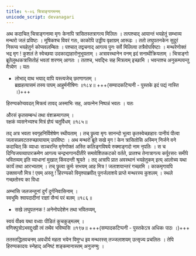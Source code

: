 ```yaml
---
title: १-०६ चित्राङ्गागमनम्
unicode_script: devanagari
---
```


अथ कदाचित् चित्राङ्गनामा मृगः केनापि त्रासितस्तत्रागत्य मिलितः । तत्पश्चाद् आयान्तं भयहेतुं सम्भाव्य मन्थरो जलं प्रविष्टः । मूषिकश्च विवरं गतः, काकोपि उड्डीय वृक्षाग्रम् आरूढः । ततो लघुपतनकेन सुदूरं निरूप्य भयहेतुर्न कोप्यवलम्बितः । पश्चात् तद्वचनाद् आगत्य पुनः सर्वे मिलित्वा तत्रैवोपविष्टाः । मन्थरेणोक्तं भद्र मृग ! कुशलं ते स्वेच्छया उदकाद्याहारोनुभूयताम् । अत्रावस्थानेन वनम् इदं सनाथीक्रियताम् । चित्राङ्गो ब्रूतेलुब्धकत्रासितोहं भवतां शरणम् आगतः । ततश्च, भवद्भिः सह मित्रत्वम् इच्छामि । भवन्तश्च अनुकम्पयन्तु मैत्र्येण । यतः

  - लोभाद् वाथ भयाद् वापि यस्त्यजेच् छरणागतम् ।  
ब्रह्महत्यासमं तस्य पापम् आहुर्मनीषिणः ॥१८४॥ +++(सम्पादकटिप्पनी - पुस्तके इदं पद्यं नास्ति ।)+++

हिरण्यकोप्यवदत् मित्रत्वं तावद् अस्माभिः सह, अयत्नेन निष्पन्नं भवतः । यतः

औरसं कृतसम्बन्धं तथा वंशक्रमागतम् ।  
रक्षकं व्यसनेभ्यश्च मित्रं ज्ञेयं चतुर्विधम् ॥१८५॥

तद् अत्र भवता स्वगृहनिर्विशेषेण स्थीयताम् । तच् छ्रुत्वा मृगः सानन्दो भूत्वा कृतस्वेच्छाहारः पानीयं पीत्वा जलासन्नवटतरुच्छायायाम् उपविष्टः । अथ मन्थरो ब्रूते सखे मृग ! केन त्रासितोसि अस्मिन् निर्जने वने कदाचित् किं व्याधाः सञ्चरन्ति मृगेणोक्तं अस्ति कलिङ्गविषये रुक्माङ्गदो नाम नृपतिः । स च दिग्विजयव्यापारक्रमेण आगत्य चन्द्रभागानदीतीरे समावेशितकटको वर्तते, प्रातश्च तेनात्रागत्य कर्पूरसरः समीपे भवितव्यम् इति व्याधानां मुखात् किंवदन्ती श्रूयते । तद् अत्रापि प्रात अवस्थानं भयहेतुकम् इत्य् आलोच्य यथा कार्यं तथा आरभ्यताम् । तच् छ्रुत्वा कूर्मः सभयम् आह मित्र ! जलाशयान्तरं गच्छामि । काकमृगावपि उक्तवन्तौ मित्र ! एवम् अस्तु ! हिरण्यको विमृश्याब्रवीत् पुनर्जलाशये प्राप्ते मन्थरस्य कुशलम् । स्थले गच्छतोस्य का विधा

अम्भांसि जलजन्तूनां दुर्गं दुर्गनिवासिनाम् ।  
स्वभूमिः श्वापदादीनां राज्ञां सैन्यं परं बलम् ॥१८६॥

  - सखे लघुपतनक ! अनेनोपदेशेन तथा भवितव्यम्,  

स्वयं वीक्ष्य यथा वध्वाः पीडितं कुचकुड्मलम् ।  
वणिक्पुत्रोऽभवद्दुःखी त्वं तथैव भविष्यसि ॥१९७॥ +++(सम्पादकटिप्पनी - पुस्तकेऽत्र अधिकः पाठः ।)+++

<div class="js_include" url="../../upakathAH/01-06_karpUratilakO_nAma_hastinaH_kathA/"  newLevelForH1="3" includeTitle="true"> </div>

ततस्तद्धितवचनम् अवधीर्य महता भयेन विमुग्ध इव मन्थरस्स् तज्जलाशयम् उत्सृज्य प्रचलितः । तेपि हिरण्यकादयः स्नेहाद् अनिष्टं शङ्कमानास्तम् अनुजग्मुः ।  
